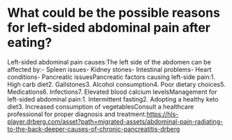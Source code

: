 # What could be the possible reasons for left-sided abdominal pain after eating?

Left-sided abdominal pain causes:The left side of the abdomen can be affected by:- Spleen issues- Kidney stones- Intestinal problems- Heart conditions- Pancreatic issuesPancreatic factors causing left-side pain:1. High carb diet2. Gallstones3. Alcohol consumption4. Poor dietary choices5. Medications6. Infections7. Elevated blood calcium levelsManagement for left-sided abdominal pain:1. Intermittent fasting2. Adopting a healthy keto diet3. Increased consumption of vegetablesConsult a healthcare professional for proper diagnosis and treatment.https://hls-player.drberg.com/asset?path=migrated-assets/abdominal-pain-radiating-to-the-back-deeper-causes-of-chronic-pancreatitis-drberg